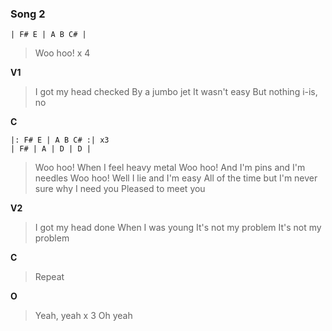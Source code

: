 ### Song 2

    | F# E | A B C# |

> Woo hoo! x 4

**V1**

> I got my head checked
> By a jumbo jet
> It wasn't easy 
> But nothing i-is, no

**C**

    |: F# E | A B C# :| x3
    | F# | A | D | D |

> Woo hoo!
> When I feel heavy metal
> Woo hoo!
> And I'm pins and I'm needles
> Woo hoo!
> Well I lie and I'm easy
> All of the time but I'm never sure why I need you
> Pleased to meet you

**V2**

> I got my head done
> When I was young
> It's not my problem
> It's not my problem

**C**

> Repeat

**O**

> Yeah, yeah x 3
> Oh yeah
